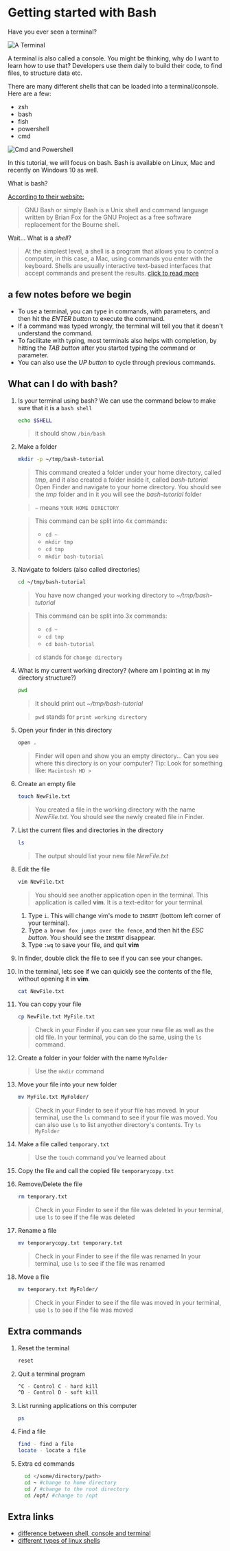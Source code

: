 # Getting started with Bash

Have you ever seen a terminal?

![A Terminal](https://www.howtogeek.com/thumbcache/2/200/f5f162d5614c29a6e114429a33dd6088/wp-content/uploads/2013/03/linux-terminal-on-ubuntu.png)

A terminal is also called a console. You might be thinking, why do I want to learn how to use that? Developers use them daily to build their code, to find files, to structure data etc.

There are many different shells that can be loaded into a terminal/console. Here are a few:

- zsh
- bash
- fish
- powershell
- cmd

![Cmd and Powershell](https://www.howtogeek.com/thumbcache/2/200/c2953043725aae745859858ffdf92192/wp-content/uploads/2017/08/pcp_top.png)

In this tutorial, we will focus on bash. Bash is available on Linux, Mac and recently on Windows 10 as well.

What is bash?

[According to their website:](https://www.gnu.org/software/bash/)

> GNU Bash or simply Bash is a Unix shell and command language written by Brian Fox for the GNU Project as a free software replacement for the Bourne shell.

Wait... What is a _shell_?

> At the simplest level, a shell is a program that allows you to control a computer, in this case, a Mac, using commands you enter with the keyboard. Shells are usually interactive text-based interfaces that accept commands and present the results. [click to read more](https://blog.macsales.com/56921-moving-from-bash-to-zsh-terminal-changes-in-macos-catalina/)

## a few notes before we begin

- To use a terminal, you can type in commands, with parameters, and then hit the _ENTER button_ to execute the command.
- If a command was typed wrongly, the terminal will tell you that it doesn't understand the command.
- To facilitate with typing, most terminals also helps with completion, by hitting the _TAB button_ after you started typing the command or parameter.
- You can also use the _UP button_ to cycle through previous commands.

## What can I do with bash?

1. Is your terminal using bash? We can use the command below to make sure that it is a `bash shell`

   ```bash
   echo $SHELL
   ```

   > it should show `/bin/bash`

2. Make a folder

   ```bash
   mkdir -p ~/tmp/bash-tutorial
   ```

   > This command created a folder under your home directory, called _tmp_, and it also created a folder inside it, called _bash-tutorial_
   > Open Finder and navigate to your home directory. You should see the _tmp_ folder and in it you will see the _bash-tutorial_ folder

   > `~` means `YOUR HOME DIRECTORY`

   > This command can be split into 4x commands:
   >
   > - `cd ~`
   > - `mkdir tmp`
   > - `cd tmp`
   > - `mkdir bash-tutorial`

3. Navigate to folders (also called directories)

   ```bash
   cd ~/tmp/bash-tutorial
   ```

   > You have now changed your working directory to _~/tmp/bash-tutorial_

   > This command can be split into 3x commands:
   >
   > - `cd ~`
   > - `cd tmp`
   > - `cd bash-tutorial`

   > `cd` stands for `change directory`

4. What is my current working directory? (where am I pointing at in my directory structure?)

   ```bash
   pwd
   ```

   > It should print out _~/tmp/bash-tutorial_

   > `pwd` stands for `print working directory`

5. Open your finder in this directory

   ```bash
   open .
   ```

   > Finder will open and show you an empty directory... Can you see where this directory is on your computer? Tip: Look for something like: `Macintosh HD >`

6. Create an empty file

   ```bash
   touch NewFile.txt
   ```

   > You created a file in the working directory with the name _NewFile.txt_. You should see the newly created file in Finder.

7. List the current files and directories in the directory

   ```bash
   ls
   ```

   > The output should list your new file _NewFile.txt_

8. Edit the file

   ```bash
   vim NewFile.txt
   ```

   > You should see another application open in the terminal. This application is called **vim**. It is a text-editor for your terminal.

   1. Type `i`. This will change vim's mode to `INSERT` (bottom left corner of your terminal).
   2. Type `a brown fox jumps over the fence`, and then hit the _ESC button_. You should see the `INSERT` disappear.
   3. Type `:wq` to save your file, and quit **vim**

9. In finder, double click the file to see if you can see your changes.

10. In the terminal, lets see if we can quickly see the contents of the file, without opening it in **vim**.

    ```bash
    cat NewFile.txt
    ```

11. You can copy your file

    ```bash
    cp NewFile.txt MyFile.txt
    ```

    > Check in your Finder if you can see your new file as well as the old file.
    > In your terminal, you can do the same, using the `ls` command.

12. Create a folder in your folder with the name `MyFolder`

    > Use the `mkdir` command

13. Move your file into your new folder

    ```bash
    mv MyFile.txt MyFolder/
    ```

    > Check in your Finder to see if your file has moved.
    > In your terminal, use the `ls` command to see if your file was moved.
    > You can also use `ls` to list anyother directory's contents. Try `ls MyFolder`

14. Make a file called `temporary.txt`

    > Use the `touch` command you've learned about

15. Copy the file and call the copied file `temporarycopy.txt`

16. Remove/Delete the file

    ```bash
    rm temporary.txt
    ```

    > Check in your Finder to see if the file was deleted
    > In your terminal, use `ls` to see if the file was deleted

17. Rename a file

    ```bash
    mv temporarycopy.txt temporary.txt
    ```

    > Check in your Finder to see if the file was renamed
    > In your terminal, use `ls` to see if the file was renamed

18. Move a file

    ```bash
    mv temporary.txt MyFolder/
    ```

    > Check in your Finder to see if the file was moved
    > In your terminal, use `ls` to see if the file was moved

## Extra commands

1. Reset the terminal

   ```bash
   reset
   ```

1. Quit a terminal program

   ```bash
   ^C - Control C - hard kill
   ^D - Control D - soft kill
   ```

1. List running applications on this computer

   ```bash
   ps
   ```

1. Find a file

   ```bash
   find - find a file
   locate - locate a file
   ```

1. Extra cd commands

   ```bash
     cd </some/directory/path>
     cd ~ #change to home directory
     cd / #change to the root directory
     cd /opt/ #change to /opt
   ```

## Extra links

- [difference between shell, console and terminal](https://fossbytes.com/difference-between-shell-console-terminal/)
- [different types of linux shells](https://www.tecmint.com/different-types-of-linux-shells/)
